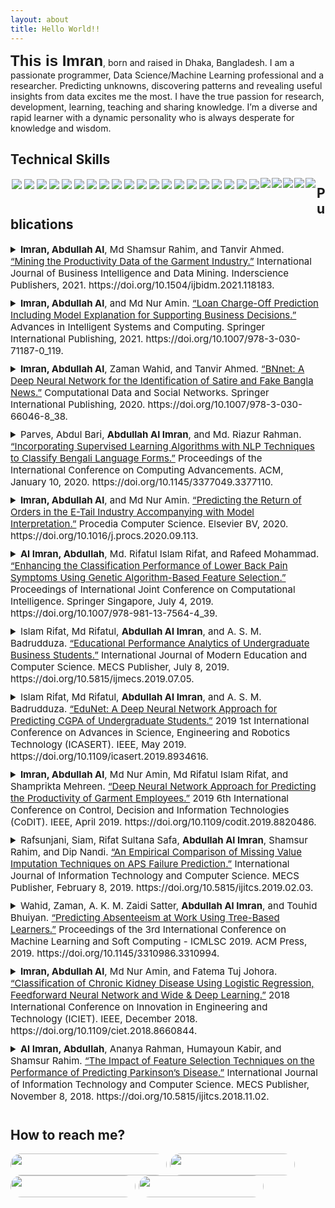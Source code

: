 ```yaml
---
layout: about
title: Hello World!! 
---
```


<span style="font-family:sans-serif;font-size: 1.5rem;font-weight: bolder;">This is Imran</span>, born and raised in Dhaka, Bangladesh. I am a passionate programmer, Data Science/Machine Learning professional and a researcher. Predicting unknowns, discovering patterns and revealing useful insights from data excites me the most. I have the true passion for research, development, learning, teaching and sharing knowledge. I’m a diverse and rapid learner with a dynamic personality who is always desperate for knowledge and wisdom.

## Technical Skills

<div class='skills' style="float:left;margin:0 0 30px 0;">
    <a target="_blank" href=""> <img align="left" style="margin: 2px;" src="https://img.shields.io/badge/Python-%2314354C.svg?style=for-the-badge&logo=python&logoColor=white"/> </a>
    <a target="_blank" href=""> <img align="left" style="margin: 2px;" src="https://img.shields.io/badge/r-%23276DC3.svg?style=for-the-badge&logo=r&logoColor=white"/> </a>
    <a target="_blank" href=""> <img align="left" style="margin: 2px;" src="https://img.shields.io/badge/AWS-%23FF9900.svg?style=for-the-badge&logo=amazon-aws&logoColor=white"/> </a>
    <a target="_blank" href=""> <img align="left" style="margin: 2px;" src="https://img.shields.io/badge/GoogleCloud-%234285F4.svg?style=for-the-badge&logo=google-cloud&logoColor=white"/> </a>
    <a target="_blank" href=""> <img align="left" style="margin: 2px;" src="https://img.shields.io/badge/docker-%230db7ed.svg?style=for-the-badge&logo=docker&logoColor=white"/> </a>
    <a target="_blank" href=""> <img align="left" style="margin: 2px;" src="https://img.shields.io/badge/kubernetes-%23326ce5.svg?style=for-the-badge&logo=kubernetes&logoColor=white"/> </a>
    <a target="_blank" href=""> <img align="left" style="margin: 2px;" src="https://img.shields.io/badge/-ElasticSearch-005571?style=for-the-badge&logo=elasticsearch"/> </a>
    <a target="_blank" href=""> <img align="left" style="margin: 2px;" src="https://img.shields.io/badge/Postgres-%23316192.svg?style=for-the-badge&logo=postgresql&logoColor=white"/> </a>
    <a target="_blank" href=""> <img align="left" style="margin: 2px;" src="https://img.shields.io/badge/mysql-%2300f.svg?style=for-the-badge&logo=mysql&logoColor=white"/> </a>
    <a target="_blank" href=""> <img align="left" style="margin: 2px;" src="https://img.shields.io/badge/Scikit--learn-%23F7931E.svg?style=for-the-badge&logo=scikit-learn&logoColor=white"/> </a>
    <a target="_blank" href=""> <img align="left" style="margin: 2px;" src="https://img.shields.io/badge/Plotly-%233F4F75.svg?style=for-the-badge&logo=plotly&logoColor=white"/> </a>
    <a target="_blank" href=""> <img align="left" style="margin: 2px;" src="https://img.shields.io/badge/Pandas-%23150458.svg?style=for-the-badge&logo=pandas&logoColor=white"/> </a>
    <a target="_blank" href=""> <img align="left" style="margin: 2px;" src="https://img.shields.io/badge/Numpy-%23013243.svg?style=for-the-badge&logo=numpy&logoColor=white"/> </a>
    <a target="_blank" href=""> <img align="left" style="margin: 2px;" src="https://img.shields.io/badge/SciPy-%230C55A5.svg?style=for-the-badge&logo=scipy&logoColor=white"/> </a>
    <a target="_blank" href=""> <img align="left" style="margin: 2px;" src="https://img.shields.io/badge/PyTorch-%23EE4C2C.svg?style=for-the-badge&logo=PyTorch&logoColor=white"/> </a>
    <a target="_blank" href=""> <img align="left" style="margin: 2px;" src="https://img.shields.io/badge/TensorFlow-%23FF6F00.svg?style=for-the-badge&logo=TensorFlow&logoColor=white"/> </a>
    <a target="_blank" href=""> <img align="left" style="margin: 2px;" src="https://img.shields.io/badge/Keras-%23D00000.svg?style=for-the-badge&logo=Keras&logoColor=white"/> </a>
    <a target="_blank" href=""> <img align="left" style="margin: 2px;" src="https://img.shields.io/badge/flask-%23000.svg?style=for-the-badge&logo=flask&logoColor=white"/> </a>
    <a target="_blank" href=""> <img align="left" style="margin: 2px;" src="https://img.shields.io/badge/FastAPI-005571?style=for-the-badge&logo=fastapi"/> </a>
    <a target="_blank" href=""> <img align="left" style="margin: 2px;" src="https://img.shields.io/badge/Git-%23F05033.svg?style=for-the-badge&logo=git&logoColor=white"/> </a>
    <a target="_blank" href=""> <img align="left" style="margin-right: 2px;" src="https://img.shields.io/badge/github-%23121011.svg?style=for-the-badge&logo=github&logoColor=white"/> </a>
    <a target="_blank" href=""> <img align="left" style="margin-right: 2px;" src="https://img.shields.io/badge/bitbucket-%230047B3.svg?style=for-the-badge&logo=bitbucket&logoColor=white"/> </a>
    <a target="_blank" href=""> <img align="left" style="margin-right: 2px;" src="https://img.shields.io/badge/Linux-FCC624?style=for-the-badge&logo=linux&logoColor=black"/> </a>
    <a target="_blank" href=""> <img align="left" style="margin-right: 2px;" src="https://img.shields.io/badge/mac%20os-000000?style=for-the-badge&logo=macos&logoColor=F0F0F0"/> </a>
    <a target="_blank" href=""> <img align="left" style="margin-right: 2px;" src="https://img.shields.io/badge/Windows-0078D6?style=for-the-badge&logo=windows&logoColor=white"/> </a>
</div>

## Publications

<div class='publications' style="float:left;margin:0 0 30px 0;padding: 0 10px 0 0;">
<details>
<summary style="font-size:15px;margin:0 0 10px 0;"><b>Imran, Abdullah Al</b>, Md Shamsur Rahim, and Tanvir Ahmed. <a href="https://doi.org/10.1504/ijbidm.2021.118183">“Mining the Productivity Data of the Garment Industry.”</a> International Journal of Business Intelligence and Data Mining. Inderscience Publishers, 2021. https://doi.org/10.1504/ijbidm.2021.118183.</summary>

<p style="color:#5F6A6A;font-size:14px;text-align:justify;padding:0 0 0 10px;margin:5px;">
<b>Abstract:</b> The garment industry is one of the key examples of the industrial globalisation of this modern era. It is a highly labour-intensive industry with lots of manual processes. Satisfying the huge global demand for garment products is mostly dependent on the production and delivery performance of the employees in the garment manufacturing companies. So, it is highly desirable among the decision makers in the garments industry to track, analyse and predict the productivity performance of the working teams in their factories. This study explores the application of state-of-the-art data mining techniques for analysing industrial data, revealing meaningful insights and predicting the productivity performance of the working teams in a garment company. As part of our exploration, we have applied eight different data mining techniques with six evaluation metrics. Our experimental results show that the tree ensemble model and gradient boosted tree model are the best performing models in the application scenario.
</p>
</details>
    
<details>
<summary style="font-size:15px;margin:0 0 10px 0;"><b>Imran, Abdullah Al</b>, and Md Nur Amin. <a href="https://doi.org/10.1007/978-3-030-71187-0_119">“Loan Charge-Off Prediction Including Model Explanation for Supporting Business Decisions.”</a> Advances in Intelligent Systems and Computing. Springer International Publishing, 2021. https://doi.org/10.1007/978-3-030-71187-0_119.</summary>

<p style="color:#5F6A6A;font-size:14px;text-align:justify;padding:0 0 0 10px;margin:5px;">
<b>Abstract:</b> The rapid growth of taking loans and digitizing the financial sector is increasing the rate of loan charge-offs as well as the volume of data that represents customer behavior. Nowadays, Machine Learning (ML) technology is helping financial institutions utilize this huge amount of data and build some black-box prediction models for predicting loan charge-offs with decent accuracy. Yet, the amount of risk involved in such financial decisions is very high and should not be taken only based on an opaque decision of a black-box model. In this study, we propose a system for building accurate models using interpretable state-of-the-art (SOTA) ML algorithms as well as utilizing the Explainable AI (XAI) techniques to explain individual instances for supporting business decisions.
</p>
</details>

<details>
    <summary style="font-size:15px;margin:0 0 10px 0;"><b>Imran, Abdullah Al</b>, Zaman Wahid, and Tanvir Ahmed. <a href="https://doi.org/10.1007/978-3-030-66046-8_38">“BNnet: A Deep Neural Network for the Identification of Satire and Fake Bangla News.”</a> Computational Data and Social Networks. Springer International Publishing, 2020. https://doi.org/10.1007/978-3-030-66046-8_38.</summary>

<p style="color:#5F6A6A;font-size:14px;text-align:justify;padding:0 0 0 10px;margin:5px;">
<b>Abstract:</b> Misleading and fake news in rapidly increasing online news portals in Bangladesh has become a major concern to both the government and public lately, as a substantial amount of incidents have taken place in different cities due to unwarranted rumors over the last couple of years. However, the overall progress of research and innovation in detecting fake and satire Bangla news is yet unsatisfactory considering the prospects it would bring to the decision-makers of Bangladesh. In this study, we have amalgamated both fake and real Bangla news from quite a pool of online news portals and applied a total of seven prominent machine learning algorithms to identify real and fake Bangla news, proposing a Deep Neural Network (DNN) architecture. Using a total of five evaluation metrics: Accuracy, Precision, Recall, F1 score, and AUC, we have discovered that DNN model yields the best result with an accuracy and AUC score of 0.90 respectively while Decision Tree performs the worst.
</p>
</details>

<details>
    <summary style="font-size:15px;margin:0 0 10px 0;">Parves, Abdul Bari, <b>Abdullah Al Imran</b>, and Md. Riazur Rahman. <a href="https://doi.org/10.1145/3377049.3377110">“Incorporating Supervised Learning Algorithms with NLP Techniques to Classify Bengali Language Forms.”</a> Proceedings of the International Conference on Computing Advancements. ACM, January 10, 2020. https://doi.org/10.1145/3377049.3377110.</summary>

<p style="color:#5F6A6A;font-size:14px;text-align:justify;padding:0 0 0 10px;margin:5px;">
<b>Abstract:</b> Every language has its own root, form, and grammar, and so does Bengali. Bengali language has two core forms: "Sadhu-bhasha" and "Cholito-bhasha" which have been widely used from regular communication to literary publications. At present, Sadhu-bhasha can be only found in old books and literary publications, whereas Cholito-bhasha is mostly used everywhere. However, so many Bengali linguists are still researching on these two forms to preserve its root, understand and develop Bengali, and also extract knowledge from the historical publications which were mainly written in Sadhu-bhasha. Unfortunately, till now they do not have any digital tool that can assist their research by automatically identifying these core forms of Bengali from the large archive of Bengali literature. This study aims to build such an automatic intelligent system that can accurately identify these two language forms by harnessing the power of Natural Language Processing (NLP). In this study, we have applied advanced NLP techniques and six Supervised learning algorithms to classify "Sadhu-bhasha" and "Cholito-bhasha" from text corpora. Results of this study show that all the six models yielded very promising results, however, the Multinomial Naive Bayes outperformed all the models with 99.5% accuracy, 99.0% precision, 100% recall, 0.995 AUC score and, 0.995 F1 score. Additionally, this study also performs qualitative analysis using t-SNE algorithm to visualize the difference between Sadhu-bhasha and Cholito-bhasha.
</p>
</details>

<details>
    <summary style="font-size:15px;margin:0 0 10px 0;"><b>Imran, Abdullah Al</b>, and Md Nur Amin. <a href="https://doi.org/10.1016/j.procs.2020.09.113">“Predicting the Return of Orders in the E-Tail Industry Accompanying with Model Interpretation.”</a> Procedia Computer Science. Elsevier BV, 2020. https://doi.org/10.1016/j.procs.2020.09.113.</summary>

<p style="color:#5F6A6A;font-size:14px;text-align:justify;padding:0 0 0 10px;margin:5px;">
<b>Abstract:</b> Electronic Retailing (E-tailing) is one of the most impactful technology trends of recent times. This industry has dramatically enhanced the quality of human lives allowing people to shop online while having the comfort of their homes. In developing countries like Bangladesh, this industry is still rising and creating a significant economic impact. However, there exist a lot of challenges such as the return of orders that affects the growth of an E-tailer and causes revenue losses. This study addresses this most common business challenge in the E-tail industry and performs predictive modeling using 4 different state-of-the-art data mining techniques to help the industry smoothen its curve of growth. Along with predictive modeling, this study also aims to find out the most important features that influence the return of orders.
</p>
</details>

<details>
    <summary style="font-size:15px;margin:0 0 10px 0;"><b>Al Imran, Abdullah</b>, Md. Rifatul Islam Rifat, and Rafeed Mohammad. <a href="10.1007/978-981-13-7564-4_39">“Enhancing the Classification Performance of Lower Back Pain Symptoms Using Genetic Algorithm-Based Feature Selection.”</a> Proceedings of International Joint Conference on Computational Intelligence. Springer Singapore, July 4, 2019. https://doi.org/10.1007/978-981-13-7564-4_39.</summary>

<p style="color:#5F6A6A;font-size:14px;text-align:justify;padding:0 0 0 10px;margin:5px;">
<b>Abstract:</b> Lower Back Pain (LBP) is one of the leading causes of disability around the world that affects several important parts of the human body such as the muscles, nerves, and bones of the back. The early diagnosis and proper treatment can only prevent acute LBP from infecting into chronic LBP. The aim of this study is to enhance the classification performance of LBP by identifying the most relevant feature subset from a broader feature space of an LBP dataset. To serve the aim, we have proposed a Genetic Algorithm (GA)-based feature selection approach that has been proved to significantly improve the classification performance of LBP. For the purpose of classification, we have used seven different classification algorithms, namely Logistic Regression, Ridge Regression, Gaussian Naive Bayes, Random Forest, Decision Tree, k-Nearest Neighbors (KNN), and Support Vector Machine (SVM). After applying our proposed GA-based feature selection approach along with the base classifiers, we have obtained a significant average increment in accuracy, precision, recall, f1-score, and AUC score by 3.1%, 0.64%, 4.37%, 2.64%, and 3.83% respectively. The k-Nearest Neighbors outperforms the other models with the highest accuracy (=85.2%), precision (=89.9%), and f1 score (=88.9%).
</p>
</details>

<details>
    <summary style="font-size:15px;margin:0 0 10px 0;">Islam Rifat, Md Rifatul, <b>Abdullah Al Imran</b>, and A. S. M. Badrudduza. <a href="https://doi.org/10.5815/ijmecs.2019.07.05">“Educational Performance Analytics of Undergraduate Business Students.”</a> International Journal of Modern Education and Computer Science. MECS Publisher, July 8, 2019. https://doi.org/10.5815/ijmecs.2019.07.05.</summary>

<p style="color:#5F6A6A;font-size:14px;text-align:justify;padding:0 0 0 10px;margin:5px;">
<b>Abstract:</b> Educational data mining (EDM) is an emerging interdisciplinary research area concerned with analyzing and studying data from academic databases to better understand the students and the educational settings. In most of the Asian countries, it is a challenging task to perform EDM due to the diverse characteristics of the educational data. In this study, we have performed students’ educational performance prediction, pattern analysis and proposed a generalized framework to perform rigorous educational analytics. To validate our proposed framework, we have also conducted extensive experiments on a real-world dataset that has been prepared by the transcript data of the students from the Marketing department of a renowned university in Bangladesh. We have applied six state-of-the-art classification algorithms on our dataset for the prediction task where the Random Forest model outperforms the other models with accuracy 94.1%. For pattern analysis, a tree diagram has been generated from the Decision Tree model.
</p>
</details>

<details>
    <summary style="font-size:15px;margin:0 0 10px 0;">Islam Rifat, Md Rifatul, <b>Abdullah Al Imran</b>, and A. S. M. Badrudduza. <a href="https://doi.org/10.1109/icasert.2019.8934616">“EduNet: A Deep Neural Network Approach for Predicting CGPA of Undergraduate Students.”</a> 2019 1st International Conference on Advances in Science, Engineering and Robotics Technology (ICASERT). IEEE, May 2019. https://doi.org/10.1109/icasert.2019.8934616.</summary>

<p style="color:#5F6A6A;font-size:14px;text-align:justify;padding:0 0 0 10px;margin:5px;">
<b>Abstract:</b> Educational Data Mining (EDM) is an emerging research field concerned with the application of data mining, machine learning, and statistics in the discipline of education. Many researchers have already focused on EDM and exploring the educational data using several traditional data mining techniques to improve the educational performance of the students by extracting the concealed patterns and predicting the final outcome. In this study, we aim to propose a Deep Neural Network (DNN) based model to predict the final CGPA of the undergraduate business students with a minimal error than the traditional approaches. We have considered the performance of a decision tree model as the baseline performance. Experiments in this study have shown that our proposed DNN model can predict the CGPA with a significantly minimal error rate. To measure the performance of our model we have considered the three evaluation metrics namely Mean Squared Error (=0.008), Mean Absolute Error (=0.067), and Mean Absolute Percentage Error (=2.074). Our proposed model has successfully shown a promising prediction performance by reducing the MSE, MAE, and MAPE by 0.0146, 0.0431, and 6.043 respectively, compared to the baseline model.
</p>
</details>

<details>
    <summary style="font-size:15px;margin:0 0 10px 0;"><b>Imran, Abdullah Al</b>, Md Nur Amin, Md Rifatul Islam Rifat, and Shamprikta Mehreen. <a href="https://doi.org/10.1109/codit.2019.8820486.">“Deep Neural Network Approach for Predicting the Productivity of Garment Employees.”</a> 2019 6th International Conference on Control, Decision and Information Technologies (CoDIT). IEEE, April 2019. https://doi.org/10.1109/codit.2019.8820486.</summary>

<p style="color:#5F6A6A;font-size:14px;text-align:justify;padding:0 0 0 10px;margin:5px;">
<b>Abstract:</b> The garment industry is one of the most dominating industries in this era of industrial globalization. It is a highly labor-intensive industry that requires a large number of human resources to produce its goods and fill up the global demand for garment products. Because of the dependency on human labor, the production of a garment company comprehensively relies on the productivity of the employees who are working in different departments of the company. A common problem in this industry is that the actual productivity of the garment employees sometimes does not meet the targeted productivity that was set for them by the authorities to meet the production goals in due time. When the productivity gap occurs, the company faces a huge loss in production. This study aims to solve this problem by predicting the actual productivity of the employees. To achieve this aim, a Deep Neural Network (DNN) model has been proposed to predict the actual productivity of the employees. The experimental results of this study have shown that the proposed model yields a promising prediction performance with a minimal Mean Absolute Error (=0.086) which is less than the baseline performance error (=0.15). Such prediction performance can indisputably help the manufacturers to set an accurate target, minimize the production loss and maximize the profit.
</p>
</details>

<details>
    <summary style="font-size:15px;margin:0 0 10px 0;">Rafsunjani, Siam, Rifat Sultana Safa, <b>Abdullah Al Imran</b>, Shamsur Rahim, and Dip Nandi. <a href="https://doi.org/10.5815/ijitcs.2019.02.03">“An Empirical Comparison of Missing Value Imputation Techniques on APS Failure Prediction.”</a> International Journal of Information Technology and Computer Science. MECS Publisher, February 8, 2019. https://doi.org/10.5815/ijitcs.2019.02.03.</summary>

<p style="color:#5F6A6A;font-size:14px;text-align:justify;padding:0 0 0 10px;margin:5px;">
<b>Abstract:</b> The Air Pressure System (APS) is a type of function used in heavy vehicles to assist braking and gear changing. The APS failure dataset consists of the daily operational sensor data from failed Scania trucks. The dataset is crucial to the manufacturer as it allows to isolate components which caused the failure. However, missing values and imbalanced class problems are the two most challenging limitations of this dataset to predict the cause of the failure. The prediction results can be affected by the way of handling these missing values and imbalanced class problem. In this paper, we have examined and presented the impact of five different missing value imputation techniques namely: Expectation Maximization, Mean Imputation, Soft Impute, MICE, and Iterative SVD in producing significantly better results. We have also performed an empirical comparison of their performance by applying five different classifiers namely: Naive Bayes, KNN, SVM, Random Forest, and Gradient Boosted Tree on this highly imbalanced dataset. The primary aim of this study is to observe the impact of the mentioned missing value imputation techniques in the enhancement of the prediction results, performing an empirical comparison to figure out the best classification model and imputation technique. We found that the MICE imputation and the random under-sampling techniques are the highest influential techniques for improving the prediction performance and false negative rate.
</p>
</details>

<details>
    <summary style="font-size:15px;margin:0 0 10px 0;">Wahid, Zaman, A. K. M. Zaidi Satter, <b>Abdullah Al Imran</b>, and Touhid Bhuiyan. <a href="https://doi.org/10.1145/3310986.3310994">“Predicting Absenteeism at Work Using Tree-Based Learners.”</a> Proceedings of the 3rd International Conference on Machine Learning and Soft Computing - ICMLSC 2019. ACM Press, 2019. https://doi.org/10.1145/3310986.3310994.</summary>

<p style="color:#5F6A6A;font-size:14px;text-align:justify;padding:0 0 0 10px;margin:5px;">
<b>Abstract:</b> Absenteeism at workplace acts as a crucial role in demonstrating the productive and profitable capacity of a company. Thus the knowledge of absenteeism of employees' becomes the foundation for an organization in its multiple dimensions. Because the proper determination of employees' profile allows the identification of excesses of occurrences of certain morbidities. The early absenteeism research primarily focused on predicting the characteristics and the categories of diseases of employees that make them perform higher absenteeism at workplace. However, predicting the absenteeism time of employees using different machine learning classifiers is able to give the researches a new dimension in line with the intention of revealing the underlying causes and patterns of absenteeism. In this paper, we have applied 4 prominent machine learning algorithms namely Decision Tree, Gradient Boosted Tree, Random Forest, and Tree Ensemble on the absenteeism dataset of a courier company in Brazil in order to predict the absenteeism time of employees at work as well as the best classifier. Based on the 7 evaluation metrics such as True Positive, True Negative, False Positive, False Negative, Sensitivity, Specificity, and Accuracy we found that Gradient Boosted Tree produced the best result with an accuracy rate of 82% whereas Tree Ensemble performed the lowest with the accuracy rate of 79%.
</p>
</details>

<details>
    <summary style="font-size:15px;margin:0 0 10px 0;"><b>Imran, Abdullah Al</b>, Md Nur Amin, and Fatema Tuj Johora. <a href="https://doi.org/10.1109/ciet.2018.8660844">“Classification of Chronic Kidney Disease Using Logistic Regression, Feedforward Neural Network and Wide & Deep Learning.”</a> 2018 International Conference on Innovation in Engineering and Technology (ICIET). IEEE, December 2018. https://doi.org/10.1109/ciet.2018.8660844.</summary>

<p style="color:#5F6A6A;font-size:14px;text-align:justify;padding:0 0 0 10px;margin:5px;">
<b>Abstract:</b> Chronic kidney disease (CKD) is a global health burden that affects approximately 10% of the adult population in the world. It is also recognized as the top 20 causes of death worldwide. Unfortunately, there is no cure for CKD however, it is possible to slow down its progression and mollify the damage by early diagnosis of the disease. Due to a limited number of nephrologists, the early diagnosis of CKD is often not possible for most of the people. Therefore the use of modern computer-aided methods is necessary to aid the traditional CKD diagnosis system to be more efficient and accurate. In this research, our primary focus was to apply 3 modern machine learning techniques namely logistic regression, feedforward neural networks and wide & deep learning to diagnose CKD as well as finding the best performing technique by evaluating their diagnosis performance. To evaluate their performance, f1-score, precision, recall and AUC score was used for logistic regression and an additional loss score was considered for the feedforward neural networks and wide & deep model. We found the feedforward neural network as the best performing technique for CKD diagnosis with 0.99 f1-score, 0.97 precision, 0.99 recall and 0.99 AUC score. Logistic regression produced the lowest result among all and the wide & deep learning with a larger number of hidden layers and neurons found to be effective for larger datasets.
</p>
</details>
        
<details>
    <summary style="font-size:15px;margin:0 0 10px 0;"><b>Al Imran, Abdullah</b>, Ananya Rahman, Humayoun Kabir, and Shamsur Rahim. <a href="https://doi.org/10.5815/ijitcs.2018.11.02">“The Impact of Feature Selection Techniques on the Performance of Predicting Parkinson’s Disease.”</a> International Journal of Information Technology and Computer Science. MECS Publisher, November 8, 2018. https://doi.org/10.5815/ijitcs.2018.11.02.</summary>

<p style="color:#5F6A6A;font-size:14px;text-align:justify;padding:0 0 0 10px;margin:5px;">
<b>Abstract:</b> Parkinson’s Disease (PD) is one of the leading causes of death around the world. However, there is no cure for this disease yet; only treatments after early diagnosis may help to relieve the symptoms. This study aims to analyze the impact of feature selection techniques on the performance of diagnosing PD by incorporating different data mining techniques. To accomplish this task, identifying the best feature selection approach was the primary focus. In this paper, the authors had applied five feature selection techniques namely: Gain Ratio, Kruskal-Wallis Test, Random Forest Variable Importance, RELIEF and Symmetrical Uncertainty along with four classification algorithms (K-Nearest Neighbor, Logistic Regression, Random forest, and Support Vector machine) on the PD dataset collected from the UCI Machine Learning repository. The result of this study was obtained by taking the four different subsets (Top 5, 10, 15, and 20 features) from each feature selection approach and applying the classifiers. The obtained result showed that in terms of accuracy, Random Forest Variable Importance, Gain Ratio, and Kruskal-Wallis Test techniques generated the highest 89% score. On the other hand, in terms of sensitivity, Gain Ratio and Kruskal-Walis Test approaches produced the highest 97% score. The findings of this research clearly indicated the impact of feature selection techniques on predicting PD and our applied methods outperformed the state-of-the-art performance.
</p>
</details>

</div>

## How to reach me?

<div class='contacts' style="float:left;margin:0 0 30px 0;">
  <a target="_blank" href="mailto:abdalimran@gmail.com" style="margin-right: 5px;"><img width="250" height="35" style="margin-right:5px;border-radius:50px" align="left" src="https://img.shields.io/badge/abdalimran@gmail.com-D14836?style=for-the-badge&logo=gmail&logoColor=white"></a>
  <a target="_blank" href="https://twitter.com/AbdullahAlImran" style="margin-right: 5px;"><img width="200" height="35" style="margin-right:5px;border-radius:50px" align="left" src="https://img.shields.io/badge/AbdullahAlImran-%231DA1F2.svg?style=for-the-badge&logo=Twitter&logoColor=white"></a>
  <a target="_blank" href="https://linkedin.com/in/abdalimran" style="margin-right: 5px;"><img width="200" height="35" style="margin-right:5px;border-radius:50px" align="left" src="https://img.shields.io/badge/abdalimran-%230077B5.svg?style=for-the-badge&logo=linkedin&logoColor=white"></a>
  <a target="_blank" href="https://facebook.com/abdalimran" style="margin-right: 5px;"><img width="200" height="35" style="margin-right:5px;border-radius:50px" align="left" src="https://img.shields.io/badge/abdalimran-%231877F2.svg?style=for-the-badge&logo=Facebook&logoColor=white"></a>
</div>
